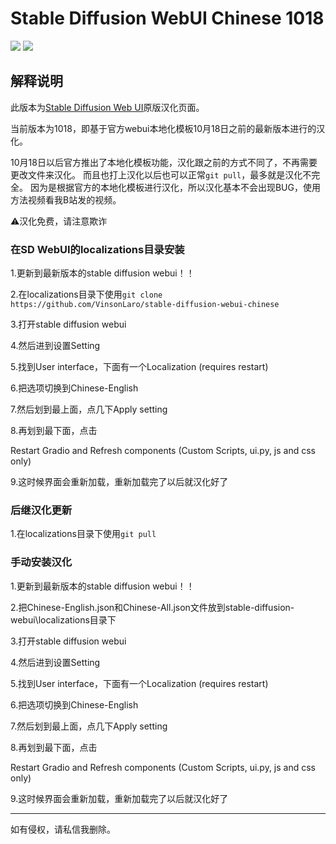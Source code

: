 # Stable Diffusion WebUI Chinese 1018

[![](https://img.shields.io/badge/Telegram-B站主页-purple)](https://space.bilibili.com/22970812)
[![](https://img.shields.io/badge/Telegram-交流群-purple)](https://jq.qq.com/?_wv=1027&k=wEbRm1eU)

## 解释说明

此版本为[Stable Diffusion Web UI](https://github.com/AUTOMATIC1111/stable-diffusion-webui)原版汉化页面。

当前版本为1018，即基于官方webui本地化模板10月18日之前的最新版本进行的汉化。

10月18日以后官方推出了本地化模板功能，汉化跟之前的方式不同了，不再需要更改文件来汉化。
而且也打上汉化以后也可以正常`git pull`，最多就是汉化不完全。
因为是根据官方的本地化模板进行汉化，所以汉化基本不会出现BUG，使用方法视频看我B站发的视频。

⚠️汉化免费，请注意欺诈

### 在SD WebUI的localizations目录安装

1.更新到最新版本的stable diffusion webui！！

2.在localizations目录下使用`git clone https://github.com/VinsonLaro/stable-diffusion-webui-chinese`

3.打开stable diffusion webui

4.然后进到设置Setting

5.找到User interface，下面有一个Localization (requires restart)

6.把选项切换到Chinese-English

7.然后划到最上面，点几下Apply setting

8.再划到最下面，点击

Restart Gradio and Refresh components (Custom Scripts, ui.py, js and css only)

9.这时候界面会重新加载，重新加载完了以后就汉化好了

### 后继汉化更新

1.在localizations目录下使用`git pull`


### 手动安装汉化

1.更新到最新版本的stable diffusion webui！！

2.把Chinese-English.json和Chinese-All.json文件放到stable-diffusion-webui\localizations目录下

3.打开stable diffusion webui

4.然后进到设置Setting

5.找到User interface，下面有一个Localization (requires restart)

6.把选项切换到Chinese-English

7.然后划到最上面，点几下Apply setting

8.再划到最下面，点击

Restart Gradio and Refresh components (Custom Scripts, ui.py, js and css only)

9.这时候界面会重新加载，重新加载完了以后就汉化好了

---

如有侵权，请私信我删除。




